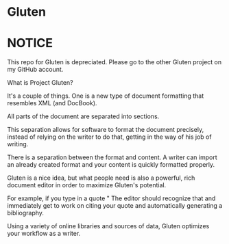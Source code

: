 Gluten
======
# NOTICE
This repo for Gluten is depreciated. Please go to the other Gluten project on my GitHub account.

What is Project Gluten?

It's a couple of things. One is a new type of document formatting that resembles XML (and DocBook).

<title> Introduction to Gluten </title>
<content>
     <paragraph>
          All parts of the document are separated into sections.
     </paragraph>
</content>

This separation allows for software to format the document precisely, instead of relying on the writer to do that, getting in the way of his job of writing.

There is a separation between the format and content. A writer can import an already created format and your content is quickly formatted properly.

Gluten is a nice idea, but what people need is also a powerful, rich document editor in order to maximize Gluten's potential. 

For example, if you type in a quote "
The editor should recognize that and immediately get to work on citing your quote and automatically generating a bibliography.

Using a variety of online libraries and sources of data, Gluten optimizes your workflow as a writer.
